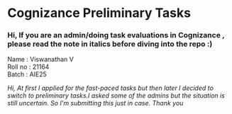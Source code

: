 # Cognizance Preliminary Tasks
### Hi, If you are an admin/doing task evaluations in Cognizance , please read the note in italics before diving into the repo :)

Name : Viswanathan V <br>
Roll no : 21164 <br>
Batch : AIE25 <br>

*Hi, At first I applied for the fast-paced tasks but then later I decided to switch to preliminary tasks.I asked some of the admins but the situation is still uncertain. So I'm submitting this just in case. Thank you*
